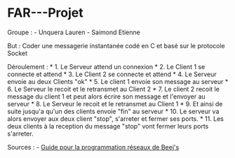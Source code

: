 # FAR---Projet
Groupe :
    - Unquera Lauren
    - Saimond Etienne

But : Coder une messagerie instantanée codé en C et basé sur le protocole Socket

Déroulement :
    * 1. Le Serveur attend un connexion
    * 2. Le Client 1 se connecte et attend
    * 3. Le Client 2 se connecte et attend
    * 4. Le Serveur envoie au deux Clients "ok"
    * 5. Le client 1 envoie son message au serveur
    * 6. Le Serveur le recoit et le retransmet au Client 2
    * 7. Le client 2 recoit le message du client 1 et peut alors écrire son message et l'envoyer au serveur
    * 8. Le Serveur le recoit et le retransmet au Client 1
    * 9. Et ainsi de suite jusqu'a qu'un des clients envoie "fin" au serveur
    * 10. Le serveur va alors envoyer aux deux client "stop", s'arreter et fermer ses ports.
    * 11. Les deux clients à la reception du message "stop" vont fermer leurs ports s'arreter.

    
Sources :
    - [Guide pour la programmation réseaux de Beej's](http://vidalc.chez.com/lf/socket.html)
